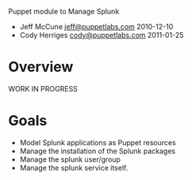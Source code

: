 Puppet module to Manage Splunk

 * Jeff McCune <jeff@puppetlabs.com> 2010-12-10
 * Cody Herriges <cody@puppetlabs.com> 2011-01-25

Overview
========
WORK IN PROGRESS

Goals
=====

 * Model Splunk applications as Puppet resources
 * Manage the installation of the Splunk packages
 * Manage the splunk user/group
 * Manage the splunk service itself.
